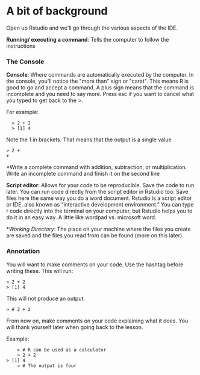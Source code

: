 # A bit of background

Open up Rstudio and we'll go through the various aspects of the IDE. 

**Running/ executing a command**: Tells the computer to follow the instructions

### The Console
**Console**: Where commands are automatically executed by the computer. In the console, you'll notice the "more than" sign or "carat". This means R is good to go and accept a command. A plus sign means that the command is incomplete and you need to say more. Press esc if you want to cancel what you typed to get back to the >.



For example:

```{r}
  > 2 + 2
  > [1] 4
```


 
Note the 1 in brackets. That means that the output is a single value
 
 ```{r}
 > 2 +
 +
```

 
*Write a complete command with addition, subtraction, or multiplication. Write an incomplete command and finish it on the second line
 
 
**Script editor**: Allows for your code to be reproducible. Save the code to run later. You can run code directly from the script editor in Rstudio too. Save files here the same way you do a word document. Rstudio is a script editor or IDE, also known as “interactive development environment.” You can type r code directly into the terminal on your computer, but Rstudio helps you to do it in an easy way. A little like wordpad vs. microsoft word. 

**Working Directory*: The place on your machine where the files you create are saved and the files you read from can be found (more on this later)


### Annotation
You will want to make comments on your code. Use the hashtag before writing these. This will run:
 
```{r}
> 2 + 2
> [1] 4
```

 
This will not produce an output.

```{r}
> # 2 + 2
```

 
From now on, make comments on your code explaining what it does. You will thank yourself later when going back to the lesson.  
 
Example:
```{r}
 	> # R can be used as a calculator
 	> 2 + 2
> [1] 4
 	> # The output is four
```
